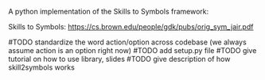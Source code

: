 A python implementation of the Skills to Symbols framework:

Skills to Symbols: https://cs.brown.edu/people/gdk/pubs/orig_sym_jair.pdf

#TODO standardize the word action/option across codebase (we always assume action is an option right now)
#TODO add setup.py file
#TODO give tutorial on how to use library, slides
#TODO give description of how skill2symbols works
